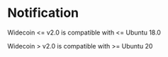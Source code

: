 # Notification

Widecoin <= v2.0 is compatible with <= Ubuntu 18.0

Widecoin > v2.0 is compatible with >= Ubuntu 20
